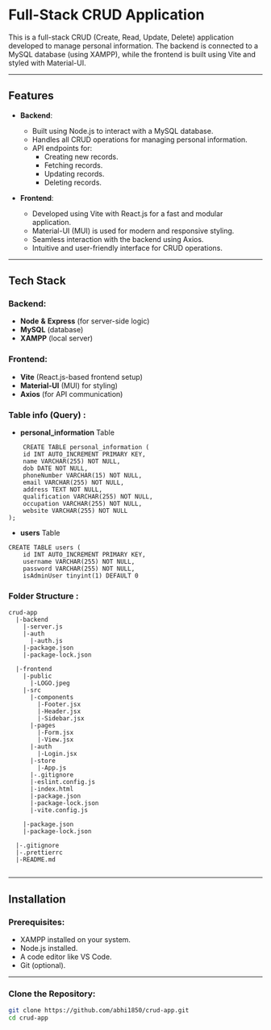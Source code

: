 # Full-Stack CRUD Application

This is a full-stack CRUD (Create, Read, Update, Delete) application developed to manage personal information. The backend is connected to a MySQL database (using XAMPP), while the frontend is built using Vite and styled with Material-UI.

---

## Features

- **Backend**:

  - Built using Node.js to interact with a MySQL database.
  - Handles all CRUD operations for managing personal information.
  - API endpoints for:
    - Creating new records.
    - Fetching records.
    - Updating records.
    - Deleting records.

- **Frontend**:
  - Developed using Vite with React.js for a fast and modular application.
  - Material-UI (MUI) is used for modern and responsive styling.
  - Seamless interaction with the backend using Axios.
  - Intuitive and user-friendly interface for CRUD operations.

---

## Tech Stack

### Backend:

- **Node** **&** **Express** (for server-side logic)
- **MySQL** (database)
- **XAMPP** (local server)

### Frontend:

- **Vite** (React.js-based frontend setup)
- **Material-UI** (MUI) for styling)
- **Axios** (for API communication)

### Table info (Query) :

- **personal_information** Table

```
    CREATE TABLE personal_information (
    id INT AUTO_INCREMENT PRIMARY KEY,
    name VARCHAR(255) NOT NULL,
    dob DATE NOT NULL,
    phoneNumber VARCHAR(15) NOT NULL,
    email VARCHAR(255) NOT NULL,
    address TEXT NOT NULL,
    qualification VARCHAR(255) NOT NULL,
    occupation VARCHAR(255) NOT NULL,
    website VARCHAR(255) NOT NULL
);
```

- **users** Table

```
CREATE TABLE users (
    id INT AUTO_INCREMENT PRIMARY KEY,
    username VARCHAR(255) NOT NULL,
    password VARCHAR(255) NOT NULL,
    isAdminUser tinyint(1) DEFAULT 0
```

### Folder Structure :

```
crud-app
  |-backend
    |-server.js
    |-auth
      |-auth.js
    |-package.json
    |-package-lock.json

  |-frontend
    |-public
      |-LOGO.jpeg
    |-src
      |-components
        |-Footer.jsx
        |-Header.jsx
        |-Sidebar.jsx
      |-pages
        |-Form.jsx
        |-View.jsx
      |-auth
        |-Login.jsx
      |-store
        |-App.js
      |-.gitignore
      |-eslint.config.js
      |-index.html
      |-package.json
      |-package-lock.json
      |-vite.config.js

    |-package.json
    |-package-lock.json

  |-.gitignore
  |-.prettierrc
  |-README.md


```

---

## Installation

### Prerequisites:

- XAMPP installed on your system.
- Node.js installed.
- A code editor like VS Code.
- Git (optional).

---

### Clone the Repository:

```bash
git clone https://github.com/abhi1850/crud-app.git
cd crud-app
```
